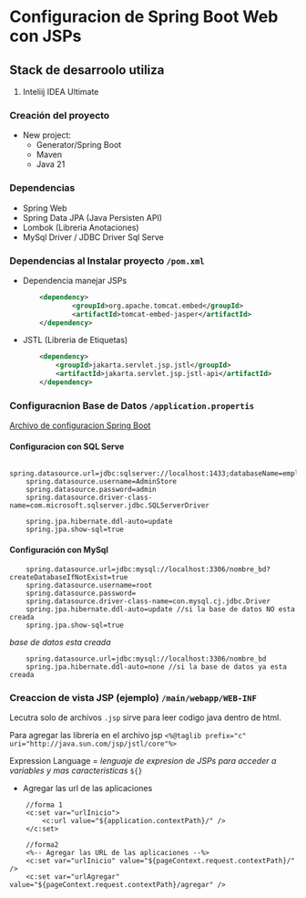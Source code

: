 # Configuracion de Spring Boot Web con JSPs

## Stack de desarroolo utiliza

1. Inteliij IDEA Ultimate

### Creación del proyecto

-   New project:
    -   Generator/Spring Boot
    -   Maven
    -   Java 21

### Dependencias

-   Spring Web
-   Spring Data JPA (Java Persisten API)
-   Lombok (Libreria Anotaciones)
-   MySql Driver / JDBC Driver Sql Serve

### Dependencias al Instalar proyecto `/pom.xml`

-   Dependencia manejar JSPs

    ```xml
        <dependency>
                <groupId>org.apache.tomcat.embed</groupId>
                <artifactId>tomcat-embed-jasper</artifactId>
        </dependency>
    ```

-   JSTL (Libreria de Etiquetas)
    ```xml
        <dependency>
            <groupId>jakarta.servlet.jsp.jstl</groupId>
            <artifactId>jakarta.servlet.jsp.jstl-api</artifactId>
        </dependency>
    ```

### Configuracnion Base de Datos `/application.propertis`

[Archivo de configuracion Spring Boot](application.properties)

#### Configuracion con SQL Serve

```
    spring.datasource.url=jdbc:sqlserver://localhost:1433;databaseName=empleados;encrypt=false;trustServerCertificate=true
    spring.datasource.username=AdminStore
    spring.datasource.password=admin
    spring.datasource.driver-class-name=com.microsoft.sqlserver.jdbc.SQLServerDriver

    spring.jpa.hibernate.ddl-auto=update
    spring.jpa.show-sql=true
```

#### Configuración con MySql
```
    spring.datasource.url=jdbc:mysql://localhost:3306/nombre_bd?createDatabaseIfNotExist=true
    spring.datasource.username=root
    spring.datasource.password=
    spring.datasource.driver-class-name=con.mysql.cj.jdbc.Driver
    spring.jpa.hibernate.ddl-auto=update //si la base de datos NO esta creada
    spring.jpa.show-sql=true 

```

_base de datos esta creada_
```
    spring.datasource.url=jdbc:mysql://localhost:3306/nombre_bd
    spring.jpa.hibernate.ddl-auto=none //si la base de datos ya esta creada
```

### Creaccion de vista JSP (ejemplo) `/main/webapp/WEB-INF`

Lecutra solo de archivos `.jsp` sirve para leer codigo java dentro de html.

Para agregar las libreria en el archivo jsp
`<%@taglib prefix="c" uri="http://java.sun.com/jsp/jstl/core"%>`

Expression Language = _lenguaje de expresion de JSPs para acceder a variables y mas caracteristicas_ `${}`

- Agregar las url de las aplicaciones

```
    //forma 1
    <c:set var="urlInicio">
        <c:url value="${application.contextPath}/" />
    </c:set>

    //forma2
    <%-- Agregar las URL de las aplicaciones --%>
    <c:set var="urlInicio" value="${pageContext.request.contextPath}/" />
    <c:set var="urlAgregar" value="${pageContext.request.contextPath}/agregar" />
```
